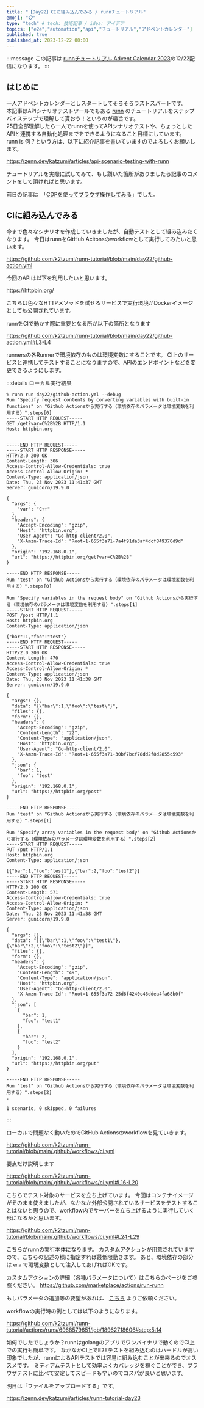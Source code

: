 ```yaml
---
title: "【Day22】CIに組み込んでみる / runnチュートリアル"
emoji: "📋"
type: "tech" # tech: 技術記事 / idea: アイデア
topics: ["e2e","automation","api","チュートリアル","アドベントカレンダー"]
published: true
published_at: 2023-12-22 00:00
---
```


:::message
この記事は [runnチュートリアル Advent Calendar 2023](https://qiita.com/advent-calendar/2023/runn-tutorial)の12/22配信になります。
:::

## はじめに

一人アドベントカレンダーとしスタートしてそろそろラストスパートです。  
本記事はAPIシナリオテストツールでもある [runn](https://github.com/k1LoW/runn) のチュートリアルをステップバイステップで理解して貰おう！というのが趣旨です。  
25日全部理解したら一人でrunnを使ってAPIシナリオテストや、ちょっとしたAPIと連携する自動化処理までをできるようになること目標にしています。  
runn is 何？という方は、以下に紹介記事を書いていますのでよろしくお願いします。

https://zenn.dev/katzumi/articles/api-scenario-testing-with-runn

チュートリアルを実際に試してみて、もし躓いた箇所がありましたら記事のコメントをして頂ければと思います。

前日の記事は　「[CDPを使ってブラウザ操作してみる](https://zenn.dev/katzumi/articles/runn-tutorial-day21)」でした。

## CIに組み込んでみる

今まで色々なシナリオを作成していきましたが、自動テストとして組み込みたくなります。
今日はrunnをGitHub Acitonsのworkflowとして実行してみたいと思います。


https://github.com/k2tzumi/runn-tutorial/blob/main/day22/github-action.yml

今回のAPIは以下を利用したいと思います。

https://httpbin.org/

こちらは色々なHTTPメソッドを試せるサービスで実行環境がDockerイメージとしても公開されています。

runnをCIで動かす際に重要となる所が以下の箇所となります

https://github.com/k2tzumi/runn-tutorial/blob/main/day22/github-action.yml#L3-L4

runnersの各Runnerで環境依存のものは環境変数にすることです。
CI上のサービスと連携してテストすることになりますので、APIのエンドポイントなどを変更できるようにします。

:::details ローカル実行結果

```console
% runn run day22/github-action.yml --debug
Run "Specify request contents by converting variables with built-in functions" on "Github Actionsから実行する（環境依存のパラメータは環境変数を利用する）".steps[0]
-----START HTTP REQUEST-----
GET /get?var=C%2B%2B HTTP/1.1
Host: httpbin.org


-----END HTTP REQUEST-----
-----START HTTP RESPONSE-----
HTTP/2.0 200 OK
Content-Length: 306
Access-Control-Allow-Credentials: true
Access-Control-Allow-Origin: *
Content-Type: application/json
Date: Thu, 23 Nov 2023 11:41:37 GMT
Server: gunicorn/19.9.0

{
  "args": {
    "var": "C++"
  }, 
  "headers": {
    "Accept-Encoding": "gzip", 
    "Host": "httpbin.org", 
    "User-Agent": "Go-http-client/2.0", 
    "X-Amzn-Trace-Id": "Root=1-655f3a71-7a4f91da3af4dcf849370d9d"
  }, 
  "origin": "192.168.0.1", 
  "url": "https://httpbin.org/get?var=C%2B%2B"
}

-----END HTTP RESPONSE-----
Run "test" on "Github Actionsから実行する（環境依存のパラメータは環境変数を利用する）".steps[0]

Run "Specify variables in the request body" on "Github Actionsから実行する（環境依存のパラメータは環境変数を利用する）".steps[1]
-----START HTTP REQUEST-----
POST /post HTTP/1.1
Host: httpbin.org
Content-Type: application/json

{"bar":1,"foo":"test"}
-----END HTTP REQUEST-----
-----START HTTP RESPONSE-----
HTTP/2.0 200 OK
Content-Length: 470
Access-Control-Allow-Credentials: true
Access-Control-Allow-Origin: *
Content-Type: application/json
Date: Thu, 23 Nov 2023 11:41:38 GMT
Server: gunicorn/19.9.0

{
  "args": {}, 
  "data": "{\"bar\":1,\"foo\":\"test\"}", 
  "files": {}, 
  "form": {}, 
  "headers": {
    "Accept-Encoding": "gzip", 
    "Content-Length": "22", 
    "Content-Type": "application/json", 
    "Host": "httpbin.org", 
    "User-Agent": "Go-http-client/2.0", 
    "X-Amzn-Trace-Id": "Root=1-655f3a71-30bf7bcf78dd2f8d2855c593"
  }, 
  "json": {
    "bar": 1, 
    "foo": "test"
  }, 
  "origin": "192.168.0.1", 
  "url": "https://httpbin.org/post"
}

-----END HTTP RESPONSE-----
Run "test" on "Github Actionsから実行する（環境依存のパラメータは環境変数を利用する）".steps[1]

Run "Specify array variables in the request body" on "Github Actionsから実行する（環境依存のパラメータは環境変数を利用する）".steps[2]
-----START HTTP REQUEST-----
PUT /put HTTP/1.1
Host: httpbin.org
Content-Type: application/json

[{"bar":1,"foo":"test1"},{"bar":2,"foo":"test2"}]
-----END HTTP REQUEST-----
-----START HTTP RESPONSE-----
HTTP/2.0 200 OK
Content-Length: 571
Access-Control-Allow-Credentials: true
Access-Control-Allow-Origin: *
Content-Type: application/json
Date: Thu, 23 Nov 2023 11:41:38 GMT
Server: gunicorn/19.9.0

{
  "args": {}, 
  "data": "[{\"bar\":1,\"foo\":\"test1\"},{\"bar\":2,\"foo\":\"test2\"}]", 
  "files": {}, 
  "form": {}, 
  "headers": {
    "Accept-Encoding": "gzip", 
    "Content-Length": "49", 
    "Content-Type": "application/json", 
    "Host": "httpbin.org", 
    "User-Agent": "Go-http-client/2.0", 
    "X-Amzn-Trace-Id": "Root=1-655f3a72-25d6f4240c46ddea4fa68b0f"
  }, 
  "json": [
    {
      "bar": 1, 
      "foo": "test1"
    }, 
    {
      "bar": 2, 
      "foo": "test2"
    }
  ], 
  "origin": "192.168.0.1", 
  "url": "https://httpbin.org/put"
}

-----END HTTP RESPONSE-----
Run "test" on "Github Actionsから実行する（環境依存のパラメータは環境変数を利用する）".steps[2]
.

1 scenario, 0 skipped, 0 failures
```

:::

ローカルで問題なく動いたのでGitHub Actionsのworkflowを見ていきます。

https://github.com/k2tzumi/runn-tutorial/blob/main/.github/workflows/ci.yml

要点だけ説明します


https://github.com/k2tzumi/runn-tutorial/blob/main/.github/workflows/ci.yml#L16-L20

こちらでテスト対象のサービスを立ち上げています。
今回はコンテナイメージがそのまま使えましたが、なかなか外部公開されているサービスをテストすることはないと思うので、workflow内でサーバーを立ち上げるように実行していく形になるかと思います。


https://github.com/k2tzumi/runn-tutorial/blob/main/.github/workflows/ci.yml#L24-L29

こちらがrunnの実行本体になります。
カスタムアクションが用意されていますので、こちらの記述の様に指定すれば最低限動きます。
あと、環境依存の部分は `env` で環境変数として注入してあげればOKです。

カスタムアクションの詳細（各種パラメータについて）はこちらのページをご参照ください。
https://github.com/marketplace/actions/run-runn

もしパラメータの追加等の要望があれば、 [こちら](https://github.com/k2tzumi/runn-tutorial/issues/new) よりご依頼ください。

workflowの実行時の例としては以下のようになります。

https://github.com/k2tzumi/runn-tutorial/actions/runs/6968579651/job/18962718606#step:5:14

如何でしたでしょうか？runnはgolangのアプリでワンバイナリで動くのでCI上での実行も簡単です。
なかなかCI上でE2Eテストを組み込むのはハードルが高い印象でしたが、runnによるAPIテストでは容易に組み込むことが出来るのでオススメです。
ミディアムテストとして効率よくカバレッジを稼ぐことができ、ブラウザテストに比べて安定してスピードも早いのでコスパが良いと思います。

明日は「ファイルをアップロードする」です。

https://zenn.dev/katzumi/articles/runn-tutorial-day23
